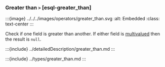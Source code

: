 ### Greater than `>` [esql-greater_than]

:::{image} ../../../images/operators/greater_than.svg
:alt: Embedded
:class: text-center
:::

Check if one field is greater than another. If either field is [multivalued](/reference/query-languages/esql/esql-multivalued-fields.md) then the result is `null`.

:::{include} ../detailedDescription/greater_than.md
:::

:::{include} ../types/greater_than.md
:::
